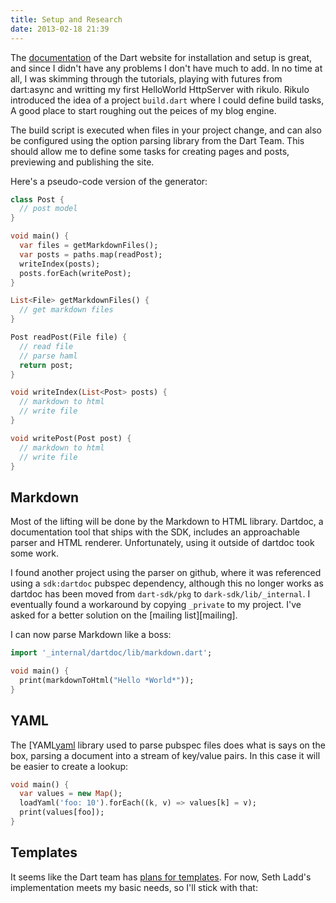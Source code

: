 ```yaml
---
title: Setup and Research
date: 2013-02-18 21:39
---
```


The [documentation][install] of the Dart website for installation and setup is 
great, and since I didn't have any problems I don't have much to add. In no 
time at all, I was skimming through the tutorials, playing with futures from 
dart:async and writting my first HelloWorld HttpServer with rikulo. Rikulo 
introduced the idea of a project `build.dart` where I could define build tasks, 
A good place to start roughing out the peices of my blog engine.

The build script is executed when files in your project change, and can also be 
configured using the option parsing library from the Dart Team. This should 
allow me to define some tasks for creating pages and posts, previewing and 
publishing the site.

Here's a pseudo-code version of the generator:

```dart
class Post {
  // post model
}

void main() {
  var files = getMarkdownFiles();
  var posts = paths.map(readPost);
  writeIndex(posts);
  posts.forEach(writePost);
}

List<File> getMarkdownFiles() {
  // get markdown files
}

Post readPost(File file) {
  // read file
  // parse haml
  return post;
}

void writeIndex(List<Post> posts) {
  // markdown to html
  // write file
}

void writePost(Post post) {
  // markdown to html
  // write file
}
```

## Markdown

Most of the lifting will be done by the Markdown to HTML library. Dartdoc, a 
documentation tool that ships with the SDK, includes an approachable parser and 
HTML renderer. Unfortunately, using it outside of dartdoc took some work.

I found another project using the parser on github, where it was referenced 
using a `sdk:dartdoc` pubspec dependency, although this no longer works as 
dartdoc has been moved from `dart-sdk/pkg` to `dark-sdk/lib/_internal`. I 
eventually found a workaround by copying `_private` to my project. I've asked 
for a better solution on the [mailing list][mailing].

I can now parse Markdown like a boss:

```dart
import '_internal/dartdoc/lib/markdown.dart';

void main() {
  print(markdownToHtml("Hello *World*"));
}
```

## YAML

The [YAML[yaml] library used to parse pubspec files does what is says on the 
box, parsing a document into a stream of key/value pairs. In this case it will 
be easier to create a lookup:

```dart
void main() {
  var values = new Map();
  loadYaml('foo: 10').forEach((k, v) => values[k] = v);
  print(values[foo]);
}
```

## Templates

It seems like the Dart team has [plans for templates][template-thread]. For 
now, Seth Ladd's implementation meets my basic needs, so I'll stick with that:


[install]: http://www.dartlang.org/downloads.html
[yaml]: http://pub.dartlang.org/packages/yaml
[template-thread]: https://groups.google.com/a/dartlang.org/forum/?fromgroups=#!topic/misc/o8SWaMrjDgA
[template]: http://blog.sethladd.com/2012/03/first-look-at-darts-html-template.html
